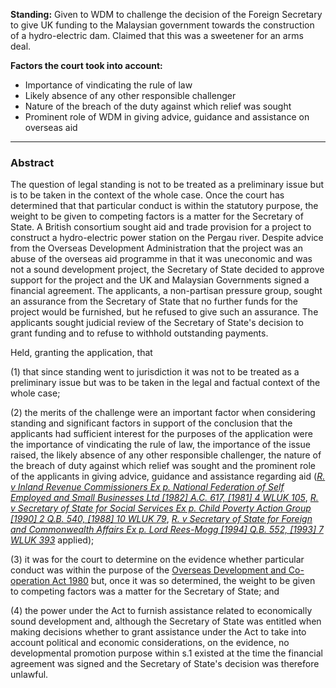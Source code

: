 **Standing:** Given to WDM to challenge the decision of the Foreign Secretary to give UK funding to the Malaysian government towards the construction of a hydro-electric dam. Claimed that this was a sweetener for an arms deal. 

**Factors the court took into account:**

- Importance of vindicating the rule of law
- Likely absence of any other responsible challenger
- Nature of the breach of the duty against which relief was sought
- Prominent role of WDM in giving advice, guidance and assistance on overseas aid

---

### Abstract

The question of legal standing is not to be treated as a preliminary issue but is to be taken in the context of the whole case. Once the court has determined that that particular conduct is within the statutory purpose, the weight to be given to competing factors is a matter for the Secretary of State. A British consortium sought aid and trade provision for a project to construct a hydro-electric power station on the Pergau river. Despite advice from the Overseas Development Administration that the project was an abuse of the overseas aid programme in that it was uneconomic and was not a sound development project, the Secretary of State decided to approve support for the project and the UK and Malaysian Governments signed a financial agreement. The applicants, a non-partisan pressure group, sought an assurance from the Secretary of State that no further funds for the project would be furnished, but he refused to give such an assurance. The applicants sought judicial review of the Secretary of State's decision to grant funding and to refuse to withhold outstanding payments.

Held, granting the application, that 

(1) that since standing went to jurisdiction it was not to be treated as a preliminary issue but was to be taken in the legal and factual context of the whole case; 

(2) the merits of the challenge were an important factor when considering standing and significant factors in support of the conclusion that the applicants had sufficient interest for the purposes of the application were the importance of vindicating the rule of law, the importance of the issue raised, the likely absence of any other responsible challenger, the nature of the breach of duty against which relief was sought and the prominent role of the applicants in giving advice, guidance and assistance regarding aid (_[R. v Inland Revenue Commissioners Ex p. National Federation of Self Employed and Small Businesses Ltd [1982] A.C. 617, [1981] 4 WLUK 105](https://uk.westlaw.com/Document/I4D8C8350E42811DA8FC2A0F0355337E9/View/FullText.html?originationContext=document&transitionType=DocumentItem&ppcid=87b40f2527744c3dadda86ad985e3bd2&contextData=(sc.Default))_, _[R. v Secretary of State for Social Services Ex p. Child Poverty Action Group [1990] 2 Q.B. 540, [1988] 10 WLUK 79](https://uk.westlaw.com/Document/I65497A70E42811DA8FC2A0F0355337E9/View/FullText.html?originationContext=document&transitionType=DocumentItem&ppcid=87b40f2527744c3dadda86ad985e3bd2&contextData=(sc.Default))_, _[R. v Secretary of State for Foreign and Commonwealth Affairs Ex p. Lord Rees-Mogg [1994] Q.B. 552, [1993] 7 WLUK 393](https://uk.westlaw.com/Document/I653EA500E42811DA8FC2A0F0355337E9/View/FullText.html?originationContext=document&transitionType=DocumentItem&ppcid=87b40f2527744c3dadda86ad985e3bd2&contextData=(sc.Default))_ applied); 

(3) it was for the court to determine on the evidence whether particular conduct was within the purpose of the [Overseas Development and Co-operation Act 1980](https://uk.westlaw.com/Document/I6035D560E42311DAA7CF8F68F6EE57AB/View/FullText.html?originationContext=document&transitionType=DocumentItem&ppcid=87b40f2527744c3dadda86ad985e3bd2&contextData=(sc.Default)) but, once it was so determined, the weight to be given to competing factors was a matter for the Secretary of State; and 

(4) the power under the Act to furnish assistance related to economically sound development and, although the Secretary of State was entitled when making decisions whether to grant assistance under the Act to take into account political and economic considerations, on the evidence, no developmental promotion purpose within s.1 existed at the time the financial agreement was signed and the Secretary of State's decision was therefore unlawful.